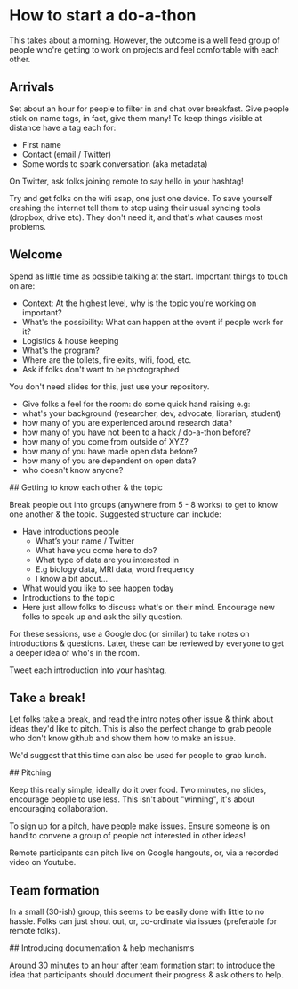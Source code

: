 # How to start a do-a-thon

This takes about a morning. However, the outcome is a well feed group of people who're getting to work on projects and feel comfortable with each other.  

## Arrivals

Set about an hour for people to filter in and chat over breakfast. Give people stick on name tags, in fact, give them many! To keep things visible at distance have a tag each for:
* First name
* Contact (email / Twitter)
* Some words to spark conversation (aka metadata)

On Twitter, ask folks joining remote to say hello in your hashtag!

Try and get folks on the wifi asap, one just one device. To save yourself crashing the internet tell them to stop using their usual syncing tools (dropbox, drive etc). They don't need it, and that's what causes most problems.

## Welcome

Spend as little time as possible talking at the start. Important things to touch on are:

* Context: At the highest level, why is the topic you're working on important?
* What's the possibility: What can happen at the event if people work for it?
* Logistics & house keeping
 * What's the program?
 * Where are the toilets, fire exits, wifi, food, etc.
 * Ask if folks don't want to be photographed

 You don't need slides for this, just use your repository.   

 * Give folks a feel for the room: do some quick hand raising e.g:
  * what's your background (researcher, dev, advocate, librarian, student)
  * how many of you are experienced around research data?
  * how many of you have not been to a hack / do-a-thon before?
  * how many of you come from outside of XYZ?
  * how many of you have made open data before?
  * how many of you are dependent on open data?
  * who doesn't know anyone?

## Getting to know each other & the topic

Break people out into groups (anywhere from 5 - 8 works) to get to know one another & the topic. Suggested structure can include:

* Have introductions people
  * What’s your name / Twitter
  * What have you come here to do?
  * What type of data are you interested in
   * E.g biology data, MRI data, word frequency
  * I know a bit about...
 * What would you like to see happen today
* Introductions to the topic
 * Here just allow folks to discuss what's on their mind. Encourage new folks to speak up and ask the silly question.

For these sessions, use a Google doc (or similar) to take notes on introductions & questions. Later, these can be reviewed by everyone to get a deeper idea of who's in the room.

Tweet each introduction into your hashtag.

## Take a break!

Let folks take a break, and read the intro notes other issue & think about ideas they'd like to pitch. This is also the perfect change to grab people who don't know github and show them how to make an issue.

We'd suggest that this time can also be used for people to grab lunch.

## Pitching

Keep this really simple, ideally do it over food. Two minutes, no slides, encourage people to use less. This isn't about "winning", it's about encouraging collaboration.

To sign up for a pitch, have people make issues. Ensure someone is on hand to convene a group of people not interested in other ideas!

Remote participants can pitch live on Google hangouts, or, via a recorded video on Youtube.

## Team formation

In a small (30-ish) group, this seems to be easily done with little to no hassle. Folks can just shout out, or, co-ordinate via issues (preferable for remote folks).

## Introducing documentation & help mechanisms

Around 30 minutes to an hour after team formation start to introduce the idea that participants should document their progress & ask others to help.
